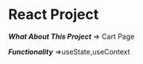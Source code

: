 #   React Project   #

***What About This Project***
=> Cart Page

***Functionality***
=>useState,useContext

